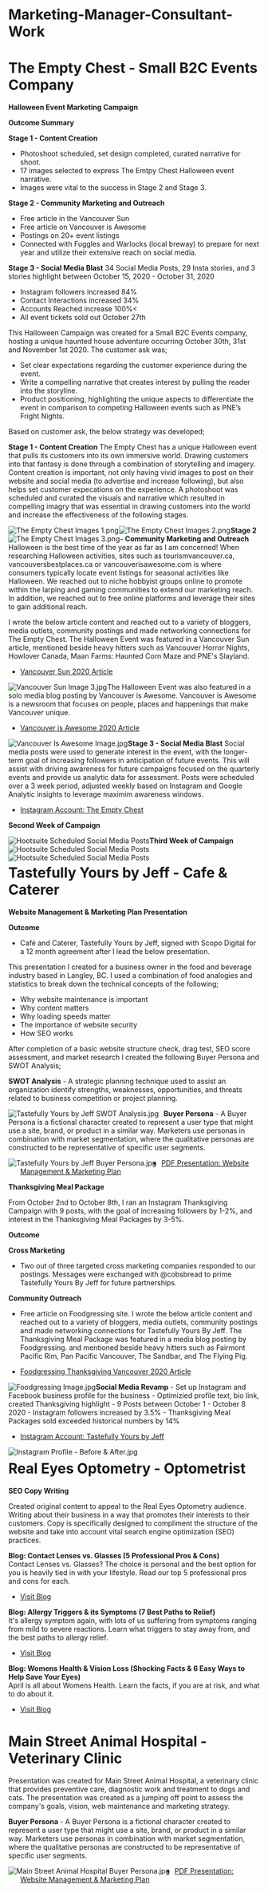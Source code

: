 # Marketing-Manager-Consultant-Work

# The Empty Chest - Small B2C Events Company 

<b> Halloween Event Marketing Campaign</b>

<b>Outcome Summary</b>

<b>Stage 1 - Content Creation </b> 
- Photoshoot scheduled, set design completed, curated narrative for shoot.
- 17 images selected to express The Emtpy Chest Halloween event narrative.
- Images were vital to the success in Stage 2 and Stage 3.

<b>Stage 2 - Community Marketing and Outreach</b> 
- Free article in the Vancouver Sun
- Free article on Vancouver is Awesome
- Postings on 20+ event listings
- Connected with Fuggles and Warlocks (local breway) to prepare for next year and utilize their extensive reach on social media.

<b>Stage 3 - Social Media Blast</b> 
34 Social Media Posts, 29 Insta stories, and 3 stories highlight between October 15, 2020 - October 31, 2020
- Instagram followers increased 84% 
- Contact Interactions increased 34%
- Accounts Reached increase 100%<
- All event tickets sold out October 27th 

This Halloween Campaign was created for a Small B2C Events company, hosting a unique haunted house adventure occurring October 30th, 31st and November 1st 2020. The customer ask was;
-	Set clear expectations regarding the customer experience during the event.
-	Write a compelling narrative that creates interest by pulling the reader into the storyline.
-	Product positioning, highlighting the unique aspects to differentiate the event in comparison to competing Halloween events such as PNE’s Fright Nights. 

Based on customer ask, the below strategy was developed;

<b>Stage 1 - Content Creation</b>
The Empty Chest has a unique Halloween event that pulls its customers into its own immersive world. Drawing customers into that fantasy is done through a combination of storytelling and imagery. Content creation is important, not only having vivid images to post on their website and social media (to advertise and increase following), but also helps set customer expecations on the experience. A photoshoot was scheduled and curated the visuals and narrative which resulted in compelling imagry that was essential in drawing customers into the world and increase the effectiveness of the following stages.

<img src="The Empty Chest Images 1.png" 
     alt="The Empty Chest Images 1.png" 
     style="float: left; margin-right: 0.5px;" /> 
     
<img src="The Empty Chest Images 2.png" 
     alt="The Empty Chest Images 2.png" 
     style="float: left; margin-right: 0.5px;" /> 
     
<img src="The Empty Chest Images 3.png" 
     alt="The Empty Chest Images 3.png" 
     style="float: left; margin-right: 0.5px;" /> 


<b>Stage 2 - Community Marketing and Outreach</b>
Halloween is the best time of the year as far as I am concerned! When researching Halloween activities, sites such as tourismvancouver.ca, vancouversbestplaces.ca or vancouverisawesome.com is where consumers typically locate event listings for seasonal activities like Halloween. We reached out to niche hobbyist groups online to promote within the larping and gaming communities to extend our marketing reach. In addition, we reached out to free online platforms and leverage their sites to gain additional reach.

I wrote the below article content and reached out to a variety of bloggers, media outlets, community postings and made networking connections for The Empty Chest. The Halloween Event was featured in a Vancouver Sun article, mentioned beside heavy hitters such as Vancouver Horror Nights, Howlover Canada, Maan Farms: Haunted Corn Maze and PNE's Slayland.

<UL><LI><a href="https://vancouversun.com/entertainment/local-arts/halloween-events-in-metro-vancouver-in-october-2020">Vancouver Sun 2020 Article</a>
</UL> 
  
<img src="Vancouver Sun Image 3.jpg" 
     alt="Vancouver Sun Image 3.jpg" 
     style="float: left; margin-right: 0.5px;" /> 
     
The Halloween Event was also featured in a solo media blog posting by Vancouver is Awesome. Vancouver is Awesome is a newsroom that focuses on people, places and happenings that make Vancouver unique.

<UL><LI><a href="https://www.vancouverisawesome.com/events-and-entertainment/halloween-haunted-adventure-abbotsford-2020-1946121">Vancouver is Awesome 2020 Article</a>
</UL> 
  
<img src="Vancouver Is Awesome Image.jpg" 
     alt="Vancouver Is Awesome Image.jpg" 
     style="float: left; margin-right: 0.5px;" /> 
     
     
<b>Stage 3 - Social Media Blast</b>
Social media posts were used to generate interest in the event, with the longer-term goal of increasing followers in anticipation of future events. This will assist with driving awareness for future campaigns focused on the quarterly events and provide us analytic data for assessment. Posts were scheduled over a 3 week period, adjusted weekly based on Instagram and Google Analytic insights to leverage maximim awareness windows. 

<UL><LI><a href="https://www.instagram.com/theemptychest/">Instagram Account: The Empty Chest</a>
</UL>

<b>Second Week of Campaign</b>

<img src="Hootsuite - Empty Chest Posts 1.jpg" 
     alt="Hootsuite Scheduled Social Media Posts" 
     style="float: left; margin-right: 0.5px;" /> 
<img src="Hootsuite - Empty Chest Posts 1A.jpg" 
     alt="Hootsuite Scheduled Social Media Posts" 
     style="float: left; margin-right: 0.5px;" /> 
     
<b>Third Week of Campaign</b>    

<img src="Hootsuite - Empty Chest Posts 3A.jpg" 
     alt="Hootsuite Scheduled Social Media Posts" 
     style="float: left; margin-right: 0.5px;" /> 
     
# Tastefully Yours by Jeff - Cafe & Caterer

<b>Website Management & Marketing Plan Presentation</b>

<b>Outcome</b>
- Café and Caterer, Tastefully Yours by Jeff, signed with Scopo Digital for a 12 month agreement after I lead the below presentation. 
     
This presentation I created for a business owner in the food and beverage industry based in Langley, BC.  I used a combination of food analogies and statistics to break down the technical concepts of the following;

-	Why website maintenance is important
-	Why content matters
-	Why loading speeds matter
-	The importance of website security
-	How SEO works

After completion of a basic website structure check, drag test, SEO score assessment, and market research I created the following Buyer Persona and SWOT Analysis;

<b>SWOT Analysis</b> - A strategic planning technique used to assist an organization identify strengths, weaknesses, opportunities, and threats related to business competition or project planning.

<img src="Tastefully Yours by Jeff SWOT Analysis.jpg"
     alt="Tastefully Yours by Jeff SWOT Analysis.jpg"
     style="float: left; margin-right: 10px;" />

<b>Buyer Persona</b> - A Buyer Persona is a fictional character created to represent a user type that might use a site, brand, or product in a similar way. Marketers use personas in combination with market segmentation, where the qualitative personas are constructed to be representative of specific user segments.
 
<img src="Tastefully Yours by Jeff Buyer Persona.jpg"
     alt="Tastefully Yours by Jeff Buyer Persona.jpg"
     style="float: left; margin-right: 10px;" />
     
<UL><LI><a href="Tastefully Yours by Jeff - Web Management & Marketing Plan Presentation.pdf">PDF Presentation: Website Management & Marketing Plan</a>
</UL>
     
<b>Thanksgiving Meal Package</b>  

From October 2nd to October 8th, I ran an Instagram Thanksgiving Campaign with 9 posts, with the goal of increasing followers by 1-2%, and interest in the Thanksgiving Meal Packages by 3-5%.
     
<b>Outcome</b>

<b>Cross Marketing </b>     
- Two out of three targeted cross marketing companies responded to our postings. Messages were exchanged with @cobsbread to prime Tastefully Yours By Jeff for future partnerships.  

<b>Community Outreach </b>     
-  Free article on Foodgressing site. I wrote the below article content and reached out to a variety of bloggers, media outlets, community postings and made networking connections for Tastefully Yours By Jeff. The Thanksgiving Meal Package was featured in a media blog posting by Foodgressing. and mentioned beside heavy hitters such as Fairmont Pacific Rim, Pan Pacific Vancouver, The Sandbar, and The Flying Pig.

<UL><LI><a href="https://foodgressing.com/thanksgiving-vancouver-2020/">Foodgressing Thanksgiving Vancouver 2020 Article</a>
</UL> 
  
<img src="Foodgressing Image.jpg" 
     alt="Foodgressing Image.jpg" 
     style="float: left; margin-right: 0.5px;" /> 
          
<b>Social Media Revamp</b>
     - Set up Instagram and Facebook business profile for the business
     - Optimizied profile text, bio link, created Thanksgiving highlight
     - 9 Posts between October 1 - October 8 2020
     - Instagram followers increased by 3.5%
     - Thanksgiving Meal Packages sold exceeded historical numbers by 14%
    
 <UL><LI><a href="https://www.instagram.com/tastefullyyoursbyjeff/">Instagram Account: Tastefully Yours by Jeff</a>
</UL>
      
<img src="Tastefully Yours by Jeff - Instagram Before & After.jpg" 
     alt="Instagram Profile - Before & After.jpg" 
     style="float: left; margin-right: 0.5px;" />
           
 
# Real Eyes Optometry - Optometrist
     
<b>SEO Copy Writing</b>

Created original content to appeal to the Real Eyes Optometry audience. Writing about their business in a way that promotes their interests to their customers. Copy is specifically designed to compliment the structure of the website and take into account vital search engine optimization (SEO) practices. 
      
<b>Blog: Contact Lenses vs. Glasses (5 Professional Pros & Cons)</b>     
Contact Lenses vs. Glasses? The choice is personal and the best option for you is heavily tied in with your lifestyle. Read our top 5 professional pros and cons for each.
     
<UL><LI><a href="https://www.realeyesoptometry.com/lenses-glasses-pros-cons/">Visit Blog</a>
</UL>     
 
     
<b>Blog: Allergy Triggers & its Symptoms (7 Best Paths to Relief)</b>     
It's allergy symptom again, with lots of us suffering from symptoms ranging from mild to severe reactions. Learn what triggers to stay away from, and the best paths to allergy relief.
     
<UL><LI><a href="https://www.realeyesoptometry.com/allergy-triggers-7-best-relief/">Visit Blog</a>
</UL>     
 
     
<b>Blog: Womens Health & Vision Loss (Shocking Facts & 6 Easy Ways to Help Save Your Eyes)</b>     
April is all about Womens Health. Learn the facts, if you are at risk, and what to do about it.
     
<UL><LI><a href="https://www.realeyesoptometry.com/womens-health-vision-loss/>Visit Blog</a>
</UL>     

     
<b>Blog: 9 Dry Eye Symptoms and a Wrinkle Reducing Treatment</b>     
April is all about Womens Health. Learn the facts, if you are at risk, and what to do about it.
     
<UL><LI><a href="https://www.realeyesoptometry.com/9-dry-eye-symptoms-wrinkle-treatment/>Visit Blog</a>
</UL>         
     
    
# Main Street Animal Hospital - Veterinary Clinic

Presentation was created for Main Street Animal Hospital, a veterinary clinic that provides preventive care, diagnostic work and treatment to dogs and cats. The presentation was created as a jumping off point to assess the company's goals, vision, web maintenance and marketing strategy.

<b>Buyer Persona</b> - A Buyer Persona is a fictional character created to represent a user type that might use a site, brand, or product in a similar way. Marketers use personas in combination with market segmentation, where the qualitative personas are constructed to be representative of specific user segments.
 
<img src="Main Street Animal Hospital Buyer Persona.jpg"
     alt="Main Street Animal Hospital Buyer Persona.jpg"
     style="float: left; margin-right: 10px;" />
     
<UL><LI><a href="https://drive.google.com/file/d/15-2ybyYivAPlfje1mvg5q-VE1Ywx7z2h/view?usp=sharing">PDF Presentation: Website Management & Marketing Plan</a>
</UL>

